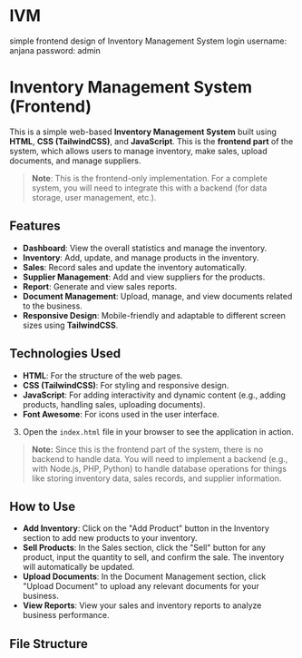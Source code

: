 # IVM
simple frontend design of Inventory Management System
login username: anjana
password: admin

# Inventory Management System (Frontend)

This is a simple web-based **Inventory Management System** built using **HTML**, **CSS (TailwindCSS)**, and **JavaScript**. This is the **frontend part** of the system, which allows users to manage inventory, make sales, upload documents, and manage suppliers.

> **Note**: This is the frontend-only implementation. For a complete system, you will need to integrate this with a backend (for data storage, user management, etc.).

## Features

- **Dashboard**: View the overall statistics and manage the inventory.
- **Inventory**: Add, update, and manage products in the inventory.
- **Sales**: Record sales and update the inventory automatically.
- **Supplier Management**: Add and view suppliers for the products.
- **Report**: Generate and view sales reports.
- **Document Management**: Upload, manage, and view documents related to the business.
- **Responsive Design**: Mobile-friendly and adaptable to different screen sizes using **TailwindCSS**.

## Technologies Used

- **HTML**: For the structure of the web pages.
- **CSS (TailwindCSS)**: For styling and responsive design.
- **JavaScript**: For adding interactivity and dynamic content (e.g., adding products, handling sales, uploading documents).
- **Font Awesome**: For icons used in the user interface.

3. Open the `index.html` file in your browser to see the application in action.

> **Note:** Since this is the frontend part of the system, there is no backend to handle data. You will need to implement a backend (e.g., with Node.js, PHP, Python) to handle database operations for things like storing inventory data, sales records, and supplier information.

## How to Use

- **Add Inventory**: Click on the "Add Product" button in the Inventory section to add new products to your inventory.
- **Sell Products**: In the Sales section, click the "Sell" button for any product, input the quantity to sell, and confirm the sale. The inventory will automatically be updated.
- **Upload Documents**: In the Document Management section, click "Upload Document" to upload any relevant documents for your business.
- **View Reports**: View your sales and inventory reports to analyze business performance.

## File Structure

